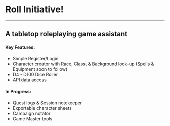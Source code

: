 # Roll Initiative!
----
## A tabletop roleplaying game assistant

#### Key Features:
* Simple Register/Login
* Character creator with Race, Class, & Background look-up (Spells & Equipment soon to follow)
* D4 - D100 Dice Roller
* API data access

#### In Progress:
* Quest logs & Session notekeeper
* Exportable character sheets
* Campaign notator
* Game Master tools
